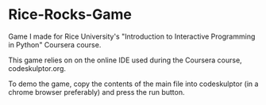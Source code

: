 # Rice-Rocks-Game
Game I made for Rice University's "Introduction to Interactive Programming in Python" Coursera course.

This game relies on on the online IDE used during the Coursera course, codeskulptor.org.

To demo the game, copy the contents of the main file into codeskulptor (in a chrome browser preferably) and press the run button.
